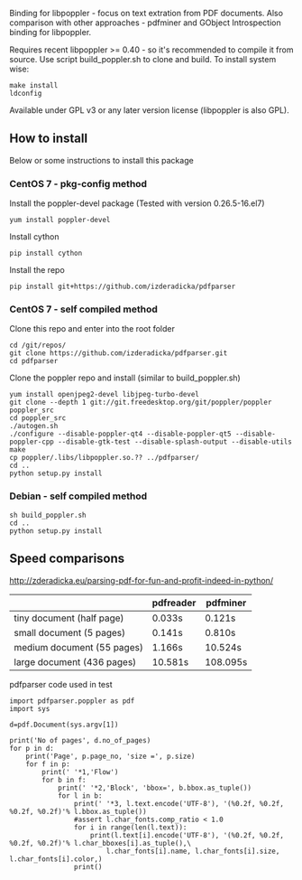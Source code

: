 Binding for libpoppler - focus on text extration from PDF documents.
Also comparison with other approaches - pdfminer and GObject Introspection binding for libpoppler.

Requires recent libpoppler >= 0.40 - so it's recommended to compile it from source. 
Use script build_poppler.sh to clone and build.
To install system wise:
```
make install
ldconfig
```

Available under GPL v3 or any later version license (libpoppler is also GPL).

## How to install

Below or some instructions to install this package

### CentOS 7 - pkg-config method

Install the poppler-devel package (Tested with version 0.26.5-16.el7)

    yum install poppler-devel

Install cython
    
    pip install cython

Install the repo
    
    pip install git+https://github.com/izderadicka/pdfparser

### CentOS 7 - self compiled method

Clone this repo and enter into the root folder

    cd /git/repos/
    git clone https://github.com/izderadicka/pdfparser.git
    cd pdfparser

Clone the poppler repo and install (similar to build_poppler.sh)
    
    yum install openjpeg2-devel libjpeg-turbo-devel
    git clone --depth 1 git://git.freedesktop.org/git/poppler/poppler poppler_src
    cd poppler_src
    ./autogen.sh
    ./configure --disable-poppler-qt4 --disable-poppler-qt5 --disable-poppler-cpp --disable-gtk-test --disable-splash-output --disable-utils
    make
    cp poppler/.libs/libpoppler.so.?? ../pdfparser/
    cd ..
    python setup.py install
    
 
 ### Debian - self compiled method
 
    sh build_poppler.sh
    cd ..
    python setup.py install
    




## Speed comparisons

http://zderadicka.eu/parsing-pdf-for-fun-and-profit-indeed-in-python/


|                             | pdfreader     | pdfminer      |
| --------------------------- | ------------- | ------------- |
| tiny document (half page)   | 0.033s        | 0.121s        |
| small document (5 pages)    | 0.141s        | 0.810s        |
| medium document (55 pages)  | 1.166s        | 10.524s       |
| large document (436 pages)  | 10.581s       | 108.095s      |


pdfparser code used in test

    import pdfparser.poppler as pdf
    import sys
    
    d=pdf.Document(sys.argv[1])
    
    print('No of pages', d.no_of_pages)
    for p in d:
        print('Page', p.page_no, 'size =', p.size)
        for f in p:
            print(' '*1,'Flow')
            for b in f:
                print(' '*2,'Block', 'bbox=', b.bbox.as_tuple())
                for l in b:
                    print(' '*3, l.text.encode('UTF-8'), '(%0.2f, %0.2f, %0.2f, %0.2f)'% l.bbox.as_tuple())
                    #assert l.char_fonts.comp_ratio < 1.0
                    for i in range(len(l.text)):
                        print(l.text[i].encode('UTF-8'), '(%0.2f, %0.2f, %0.2f, %0.2f)'% l.char_bboxes[i].as_tuple(),\
                            l.char_fonts[i].name, l.char_fonts[i].size, l.char_fonts[i].color,)
                    print()